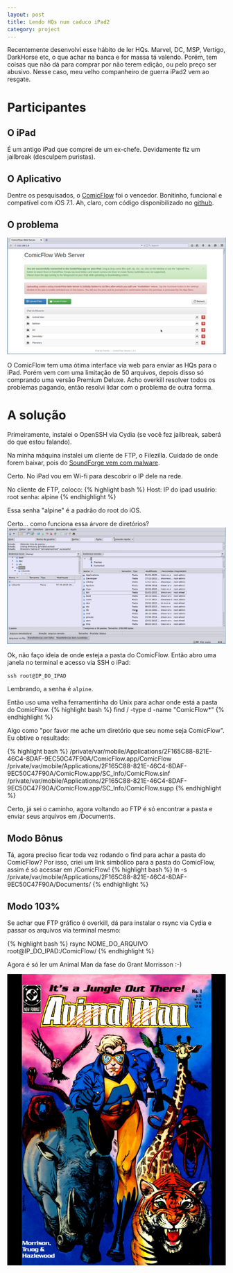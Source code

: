 ```yaml
---
layout: post
title: Lendo HQs num caduco iPad2
category: project
---
```


Recentemente desenvolvi esse hábito de ler HQs. Marvel, DC, MSP, Vertigo, DarkHorse etc, o que achar na banca e for massa tá valendo.
Porém, tem coisas que não dá para comprar por não terem edição, ou pelo preço ser abusivo. Nesse caso, meu velho companheiro de guerra iPad2 vem ao resgate.


# Participantes

## O iPad

É um antigo iPad que comprei de um ex-chefe. Devidamente fiz um jailbreak (desculpem puristas).

## O Aplicativo
Dentre os pesquisados, o [ComicFlow](https://itunes.apple.com/br/app/comicflow/id409290355?mt=8) foi o vencedor. Bonitinho, funcional e compatível com iOS 7.1. Ah, claro, com código disponibilizado no [github](https://github.com/swisspol/ComicFlow).


## O problema
![Interface web do ComicFlow](/images/07_03_2015/comicFlow-webServer.png)

O ComicFlow tem uma ótima interface via web para enviar as HQs para o iPad. Porém vem com uma limitação de 50 arquivos, depois disso só comprando uma versão Premium Deluxe. Acho overkill resolver todos os problemas pagando, então resolvi lidar com o problema de outra forma.

# A solução

Primeiramente, instalei o OpenSSH via Cydia (se você fez jailbreak, saberá do que estou falando).

Na minha máquina instalei um cliente de FTP, o Filezilla. Cuidado de onde forem baixar, pois do [SoundForge vem com malware](http://trac.filezilla-project.org/ticket/8888).

Certo. No iPad vou em Wi-fi para descobrir o IP dele na rede.

No cliente de FTP, coloco:
{% highlight bash %}
Host: IP do ipad
usuário: root
senha: alpine
{% endhighlight %}

Essa senha "alpine" é a padrão do root do iOS.

Certo... como funciona essa árvore de diretórios?
![Árvore diretórios iPad](/images/07_03_2015/ipadtree.png)

Ok, não faço ideia de onde esteja a pasta do ComicFlow. Então abro uma janela no terminal e acesso via SSH o iPad:
```
ssh root@IP_DO_IPAD
```
Lembrando, a senha é ```alpine```.

Então uso uma velha ferramentinha do Unix para achar onde está a pasta do ComicFlow.
{% highlight bash %}
 find / -type d -name "ComicFlow*"
{% endhighlight %}

Algo como "por favor me ache um diretório que seu nome seja ComicFlow". Eu obtive o resultado:

{% highlight bash %}
/private/var/mobile/Applications/2F165C88-821E-46C4-8DAF-9EC50C47F90A/ComicFlow.app/ComicFlow
/private/var/mobile/Applications/2F165C88-821E-46C4-8DAF-9EC50C47F90A/ComicFlow.app/SC_Info/ComicFlow.sinf
/private/var/mobile/Applications/2F165C88-821E-46C4-8DAF-9EC50C47F90A/ComicFlow.app/SC_Info/ComicFlow.supp
{% endhighlight %}

Certo, já sei o caminho, agora voltando ao FTP é só encontrar a pasta e enviar seus arquivos em /Documents.

## Modo Bônus
Tá, agora preciso ficar toda vez rodando o find para achar a pasta do ComicFlow?
Por isso, criei um link simbólico para a pasta do ComicFlow, assim é só acessar em /ComicFlow!
{% highlight bash %}
ln -s /private/var/mobile/Applications/2F165C88-821E-46C4-8DAF-9EC50C47F90A/Documents/
{% endhighlight %}
## Modo 103%
Se achar que FTP gráfico é overkill, dá para instalar o rsync via Cydia e passar os arquivos via terminal mesmo:

{% highlight bash %}
rsync NOME_DO_ARQUIVO root@IP_DO_IPAD:/ComicFlow/
{% endhighlight %}


Agora é só ler um Animal Man da fase do Grant Morrisson :-)


![Animal Man](/images/07_03_2015/animalMan.PNG)
